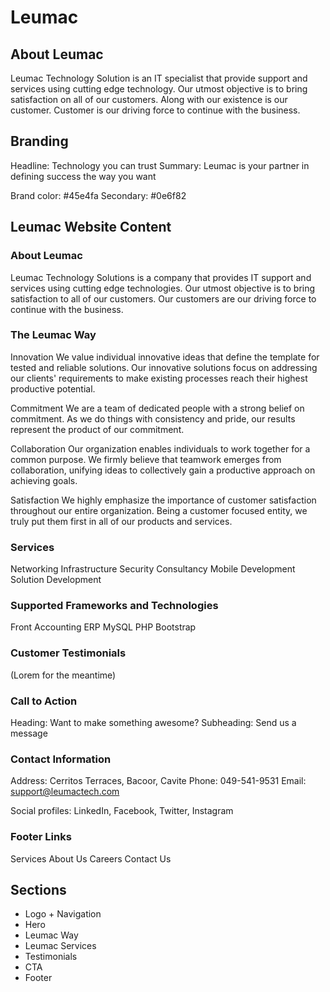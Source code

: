 # Leumac

## About Leumac

Leumac Technology Solution is an IT specialist that provide support and services using cutting edge technology. Our utmost objective is to bring satisfaction on all of our customers. Along with our existence is our customer. Customer is our driving force to continue with the business.

## Branding

Headline: Technology you can trust
Summary: Leumac is your partner in defining success the way you want

Brand color: #45e4fa
Secondary: #0e6f82

## Leumac Website Content

### About Leumac

Leumac Technology Solutions is a company that provides IT support and services using cutting edge technologies. Our utmost objective is to bring satisfaction to all of our customers. Our customers are our driving force to continue with the business.

### The Leumac Way

Innovation
We value individual innovative ideas that define the template for tested and reliable solutions. Our innovative solutions focus on addressing our clients' requirements to make existing processes reach their highest productive potential.

Commitment
We are a team of dedicated people with a strong belief on commitment. As we do things with consistency and pride, our results represent the product of our commitment.

Collaboration
Our organization enables individuals to work together for a common purpose. We firmly believe that teamwork emerges from collaboration, unifying ideas to collectively gain a productive approach on achieving goals.

Satisfaction
We highly emphasize the importance of customer satisfaction throughout our entire organization. Being a customer focused entity, we truly put them first in all of our products and services.

### Services

Networking
Infrastructure
Security
Consultancy
Mobile Development
Solution Development

### Supported Frameworks and Technologies

Front Accounting ERP
MySQL
PHP
Bootstrap

### Customer Testimonials

(Lorem for the meantime)

### Call to Action

Heading: Want to make something awesome?
Subheading: Send us a message

### Contact Information

Address: Cerritos Terraces, Bacoor, Cavite
Phone: 049-541-9531
Email: support@leumactech.com

Social profiles: LinkedIn, Facebook, Twitter, Instagram

### Footer Links

Services
About Us
Careers
Contact Us

## Sections

- Logo + Navigation
- Hero
- Leumac Way
- Leumac Services
- Testimonials
- CTA
- Footer
